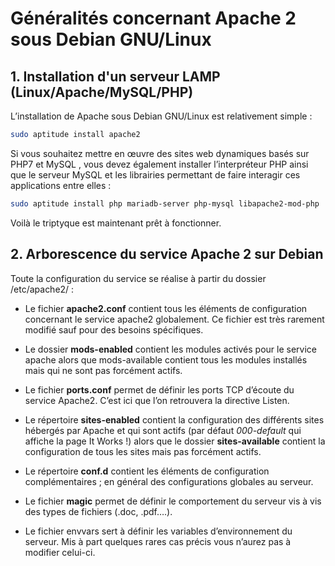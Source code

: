 # Généralités concernant Apache 2 sous Debian GNU/Linux

## 1. Installation d'un serveur LAMP (Linux/Apache/MySQL/PHP)

L’installation de Apache sous Debian GNU/Linux est relativement simple :

```bash
sudo aptitude install apache2
```

Si vous souhaitez mettre en œuvre des sites web dynamiques basés sur PHP7 et MySQL , vous devez également installer l’interpréteur PHP ainsi que le serveur MySQL et les librairies permettant de faire interagir ces applications entre elles :

```bash
sudo aptitude install php mariadb-server php-mysql libapache2-mod-php
```

Voilà le triptyque est maintenant prêt à fonctionner.

## 2. Arborescence du service Apache 2 sur Debian

Toute la configuration du service se réalise à partir du dossier /etc/apache2/ :

* Le fichier **apache2.conf** contient tous les éléments de configuration concernant le service apache2 globalement. Ce fichier est très rarement modifié sauf pour des besoins spécifiques.

* Le dossier **mods-enabled** contient les modules activés pour le service apache alors que mods-available contient tous les modules installés mais qui ne sont pas forcément actifs.

* Le fichier **ports.conf** permet de définir les ports TCP d’écoute du service Apache2. C’est ici que l’on retrouvera la directive Listen.

* Le répertoire **sites-enabled** contient la configuration des différents sites hébergés par Apache et qui sont actifs (par défaut *000-default* qui affiche la page It Works !) alors que le dossier **sites-available** contient la configuration de tous les sites mais pas forcément actifs.

* Le répertoire **conf.d** contient les éléments de configuration complémentaires ; en général des configurations globales au serveur.

* Le fichier **magic** permet de définir le comportement du serveur vis à vis des types de fichiers (.doc, .pdf….).

* Le fichier envvars sert à définir les variables d’environnement du serveur. Mis à part quelques rares cas précis vous n’aurez pas à modifier celui-ci.






